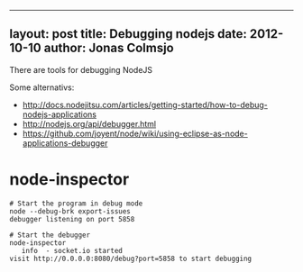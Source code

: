 
---
layout: post
title: Debugging nodejs
date: 2012-10-10
author: Jonas Colmsjo
---

There are tools for debugging NodeJS





Some alternativs:

 * http://docs.nodejitsu.com/articles/getting-started/how-to-debug-nodejs-applications
 * http://nodejs.org/api/debugger.html
 * https://github.com/joyent/node/wiki/using-eclipse-as-node-applications-debugger

# node-inspector



```
# Start the program in debug mode
node --debug-brk export-issues 
debugger listening on port 5858

# Start the debugger
node-inspector
   info  - socket.io started
visit http://0.0.0.0:8080/debug?port=5858 to start debugging

```
